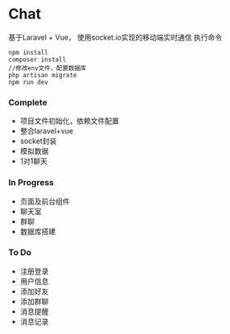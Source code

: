 # Chat
基于Laravel + Vue， 使用socket.io实现的移动端实时通信
执行命令
```
npm install
composer install
//修改env文件，配置数据库
php artisan migrate
npm run dev
```
### Complete
- 项目文件初始化，依赖文件配置
- 整合laravel+vue
- socket封装
- 模拟数据
- 1对1聊天
### In Progress
- 页面及前台组件
- 聊天室
- 群聊
- 数据库搭建
### To Do
- 注册登录
- 用户信息
- 添加好友
- 添加群聊
- 消息提醒
- 消息记录

